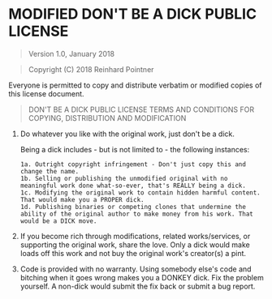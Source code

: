 # MODIFIED DON'T BE A DICK PUBLIC LICENSE

> Version 1.0, January 2018

> Copyright (C) 2018 Reinhard Pointner

 Everyone is permitted to copy and distribute verbatim or modified
 copies of this license document.

> DON'T BE A DICK PUBLIC LICENSE
> TERMS AND CONDITIONS FOR COPYING, DISTRIBUTION AND MODIFICATION

 1. Do whatever you like with the original work, just don't be a dick.

    Being a dick includes - but is not limited to - the following instances:

        1a. Outright copyright infringement - Don't just copy this and change the name.
        1b. Selling or publishing the unmodified original with no meaningful work done what-so-ever, that's REALLY being a dick.
        1c. Modifying the original work to contain hidden harmful content. That would make you a PROPER dick.
        1d. Publishing binaries or competing clones that undermine the ability of the original author to make money from his work. That would be a DICK move.

 2. If you become rich through modifications, related works/services, or supporting the original work,
 share the love. Only a dick would make loads off this work and not buy the original work's 
 creator(s) a pint.
 
 3. Code is provided with no warranty. Using somebody else's code and bitching when it goes wrong makes 
 you a DONKEY dick. Fix the problem yourself. A non-dick would submit the fix back or submit a bug report.
